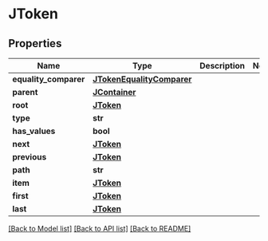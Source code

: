 # JToken

## Properties
Name | Type | Description | Notes
------------ | ------------- | ------------- | -------------
**equality_comparer** | [**JTokenEqualityComparer**](JTokenEqualityComparer.md) |  | 
**parent** | [**JContainer**](JContainer.md) |  | 
**root** | [**JToken**](JToken.md) |  | 
**type** | **str** |  | 
**has_values** | **bool** |  | 
**next** | [**JToken**](JToken.md) |  | 
**previous** | [**JToken**](JToken.md) |  | 
**path** | **str** |  | 
**item** | [**JToken**](JToken.md) |  | 
**first** | [**JToken**](JToken.md) |  | 
**last** | [**JToken**](JToken.md) |  | 

[[Back to Model list]](../README.md#documentation-for-models) [[Back to API list]](../README.md#documentation-for-api-endpoints) [[Back to README]](../README.md)

